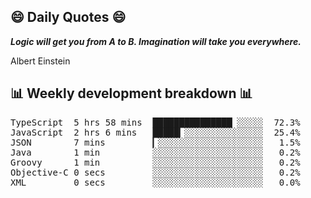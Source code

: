 ## 😄 Daily Quotes 😄

_**Logic will get you from A to B. Imagination will take you everywhere.**_

Albert Einstein



## 📊 Weekly development breakdown 📊

<pre>TypeScript  5 hrs 58 mins  ███████████████▏░░░░░  72.3%
JavaScript  2 hrs 6 mins   █████▎░░░░░░░░░░░░░░░  25.4%
JSON        7 mins         ▎░░░░░░░░░░░░░░░░░░░░   1.5%
Java        1 min          ░░░░░░░░░░░░░░░░░░░░░   0.2%
Groovy      1 min          ░░░░░░░░░░░░░░░░░░░░░   0.2%
Objective-C 0 secs         ░░░░░░░░░░░░░░░░░░░░░   0.2%
XML         0 secs         ░░░░░░░░░░░░░░░░░░░░░   0.0%</pre>